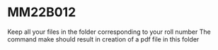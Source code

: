# MM22B012
Keep all your files in the folder corresponding to your roll number
The command make should result in creation of a pdf file in this folder
